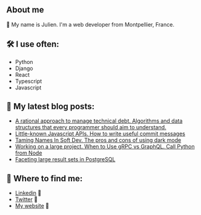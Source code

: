 ## About me

👋 My name is Julien. I'm a web developer from Montpellier, France.

## 🛠️ I use often:

- Python
- Django
- React
- Typescript
- Javascript

## 📝 My latest blog posts:

<!--START_SECTION:feed-->
* [A rational approach to manage technical debt. Algorithms and data structures that every programmer should aim to understand.](https://blog.julienc.net/posts/manage-technical-debt)
* [Little-known Javascript APIs. How to write useful commit messages](https://blog.julienc.net/posts/javascript-apis-git-commit-message-template)
* [Taming Names In Soft Dev. The pros and cons of using dark mode](https://blog.julienc.net/posts/taming-names-in-soft-dev-dark-mode)
* [Working on a large project. When to Use gRPC vs GraphQL. Call Python from Node](https://blog.julienc.net/posts/grpc-graphql-node-python)
* [Faceting large result sets in PostgreSQL](https://blog.julienc.net/posts/faceting-large-result-sets-in-postgresql)
<!--END_SECTION:feed-->

## 📍 Where to find me:

- [Linkedin](https://www.linkedin.com/in/juliencortesi/) 👔
- [Twitter](https://twitter.com/serializers) 💬
- [My website](https://www.julienc.net) 🔗